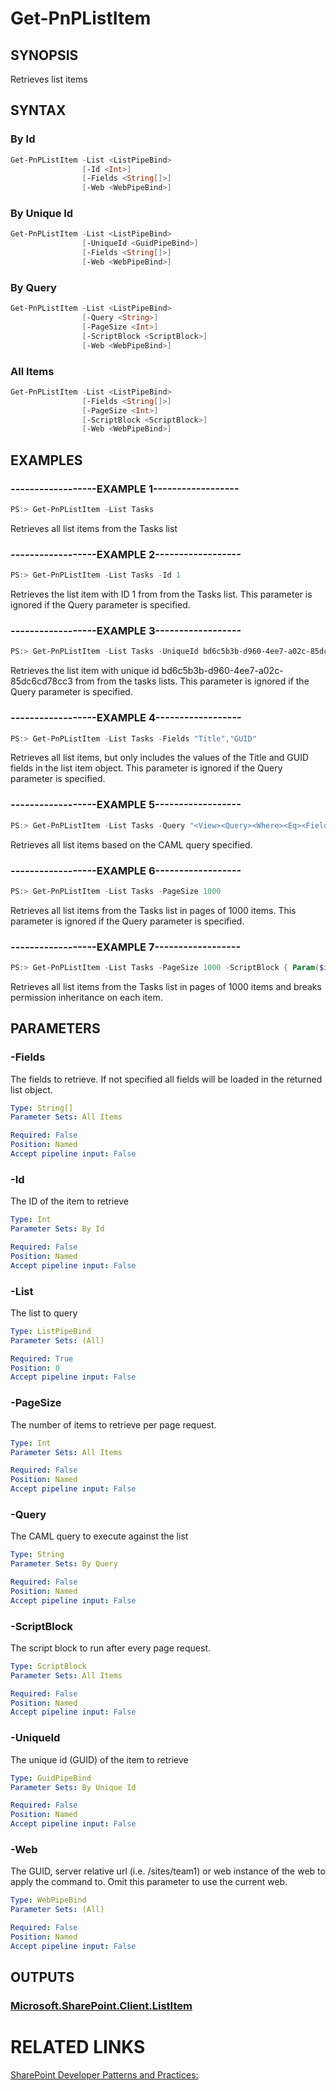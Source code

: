 # Get-PnPListItem

## SYNOPSIS
Retrieves list items

## SYNTAX 

### By Id
```powershell
Get-PnPListItem -List <ListPipeBind>
                [-Id <Int>]
                [-Fields <String[]>]
                [-Web <WebPipeBind>]
```

### By Unique Id
```powershell
Get-PnPListItem -List <ListPipeBind>
                [-UniqueId <GuidPipeBind>]
                [-Fields <String[]>]
                [-Web <WebPipeBind>]
```

### By Query
```powershell
Get-PnPListItem -List <ListPipeBind>
                [-Query <String>]
                [-PageSize <Int>]
                [-ScriptBlock <ScriptBlock>]
                [-Web <WebPipeBind>]
```

### All Items
```powershell
Get-PnPListItem -List <ListPipeBind>
                [-Fields <String[]>]
                [-PageSize <Int>]
                [-ScriptBlock <ScriptBlock>]
                [-Web <WebPipeBind>]
```

## EXAMPLES

### ------------------EXAMPLE 1------------------
```powershell
PS:> Get-PnPListItem -List Tasks
```

Retrieves all list items from the Tasks list

### ------------------EXAMPLE 2------------------
```powershell
PS:> Get-PnPListItem -List Tasks -Id 1
```

Retrieves the list item with ID 1 from from the Tasks list. This parameter is ignored if the Query parameter is specified.

### ------------------EXAMPLE 3------------------
```powershell
PS:> Get-PnPListItem -List Tasks -UniqueId bd6c5b3b-d960-4ee7-a02c-85dc6cd78cc3
```

Retrieves the list item with unique id bd6c5b3b-d960-4ee7-a02c-85dc6cd78cc3 from from the tasks lists. This parameter is ignored if the Query parameter is specified.

### ------------------EXAMPLE 4------------------
```powershell
PS:> Get-PnPListItem -List Tasks -Fields "Title","GUID"
```

Retrieves all list items, but only includes the values of the Title and GUID fields in the list item object. This parameter is ignored if the Query parameter is specified.

### ------------------EXAMPLE 5------------------
```powershell
PS:> Get-PnPListItem -List Tasks -Query "<View><Query><Where><Eq><FieldRef Name='GUID'/><Value Type='Guid'>bd6c5b3b-d960-4ee7-a02c-85dc6cd78cc3</Value></Eq></Where></Query></View>"
```

Retrieves all list items based on the CAML query specified.

### ------------------EXAMPLE 6------------------
```powershell
PS:> Get-PnPListItem -List Tasks -PageSize 1000
```

Retrieves all list items from the Tasks list in pages of 1000 items. This parameter is ignored if the Query parameter is specified.

### ------------------EXAMPLE 7------------------
```powershell
PS:> Get-PnPListItem -List Tasks -PageSize 1000 -ScriptBlock { Param($items) $items.Context.ExecuteQuery() } | % { $_.BreakRoleInheritance($true, $true) }
```

Retrieves all list items from the Tasks list in pages of 1000 items and breaks permission inheritance on each item.

## PARAMETERS

### -Fields
The fields to retrieve. If not specified all fields will be loaded in the returned list object.

```yaml
Type: String[]
Parameter Sets: All Items

Required: False
Position: Named
Accept pipeline input: False
```

### -Id
The ID of the item to retrieve

```yaml
Type: Int
Parameter Sets: By Id

Required: False
Position: Named
Accept pipeline input: False
```

### -List
The list to query

```yaml
Type: ListPipeBind
Parameter Sets: (All)

Required: True
Position: 0
Accept pipeline input: False
```

### -PageSize
The number of items to retrieve per page request.

```yaml
Type: Int
Parameter Sets: All Items

Required: False
Position: Named
Accept pipeline input: False
```

### -Query
The CAML query to execute against the list

```yaml
Type: String
Parameter Sets: By Query

Required: False
Position: Named
Accept pipeline input: False
```

### -ScriptBlock
The script block to run after every page request.

```yaml
Type: ScriptBlock
Parameter Sets: All Items

Required: False
Position: Named
Accept pipeline input: False
```

### -UniqueId
The unique id (GUID) of the item to retrieve

```yaml
Type: GuidPipeBind
Parameter Sets: By Unique Id

Required: False
Position: Named
Accept pipeline input: False
```

### -Web
The GUID, server relative url (i.e. /sites/team1) or web instance of the web to apply the command to. Omit this parameter to use the current web.

```yaml
Type: WebPipeBind
Parameter Sets: (All)

Required: False
Position: Named
Accept pipeline input: False
```

## OUTPUTS

### [Microsoft.SharePoint.Client.ListItem](https://msdn.microsoft.com/en-us/library/microsoft.sharepoint.client.listitem.aspx)

# RELATED LINKS

[SharePoint Developer Patterns and Practices:](http://aka.ms/sppnp)